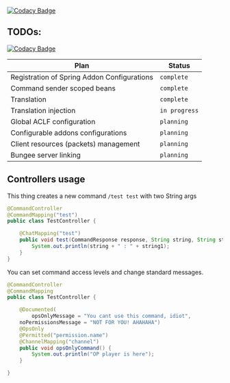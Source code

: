 [![Codacy Badge](https://api.codacy.com/project/badge/Grade/39247c49b08841528a5ee61f41642fc5)](https://www.codacy.com/app/mayakplay/ACLF-Bukkit?utm_source=github.com&amp;utm_medium=referral&amp;utm_content=mayakplay/ACLF-Bukkit&amp;utm_campaign=Badge_Grade)

## TODOs:

[![Codacy Badge](https://api.codacy.com/project/badge/Grade/f4a9a9e00c4840d9a83a00f0b050945c)](https://app.codacy.com/app/mayakplay/ACLF-Bukkit?utm_source=github.com&utm_medium=referral&utm_content=mayakplay/ACLF-Bukkit&utm_campaign=Badge_Grade_Dashboard)

| Plan  | Status  |
| ------------ | ------------ |
|Registration of Spring Addon Configurations|`complete`|
|Command sender scoped beans|`complete`|
|Translation|`complete`|
|Translation injection|`in progress`|
|Global ACLF configuration|`planning`|
|Configurable addons configurations|`planning`|
|Client resources (packets) management|`planning`|
|Bungee server linking|`planning`|

## Controllers usage

This thing creates a new command `/test test` with two String args

```java
@CommandController
@CommandMapping("test")
public class TestController {

    @ChatMapping("test")
    public void test(CommandResponse response, String string, String string1) {
        System.out.println(string + " : " + string1);
    }
}
```

You can set command access levels and change standard messages.

```java
@CommandController
@CommandMapping
public class TestController {

    @Documented(
        opsOnlyMessage = "You cant use this command, idiot",
	noPermissionsMessage = "NOT FOR YOU! AHAHAHA")
    @OpsOnly
    @Permitted("permission.name")
    @ChannelMapping("channel")
    public void opsOnlyCommand() {
        System.out.println("OP player is here");
    }

}
```
